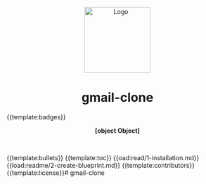 <!-- ⚠️ This README has been generated from the file(s) "blueprint.md" ⚠️--><p align="center">
  <img src="https://www.google.com/url?sa=i&url=https%3A%2F%2Flogos-world.net%2Fgmail-logo%2F&psig=AOvVaw2D03uzd76SiBcn1ElG988X&ust=1682134438296000&source=images&cd=vfe&ved=0CBEQjRxqFwoTCODuiaGFuv4CFQAAAAAdAAAAABAE" alt="Logo" width="150" height="auto" />
</p>
<h1 align="center">gmail-clone</h1>
{{template:badges}}
<p align="center">
  <b>[object Object]</b></br>
  <sub><sub>
</p>

<br />

{{template:bullets}}
{{template:toc}}
{{oad:read/1-installation.md}}
{{load:readme/2-create-blueprint.md}}
{{template:contributors}}
{{template:license}}# gmail-clone

